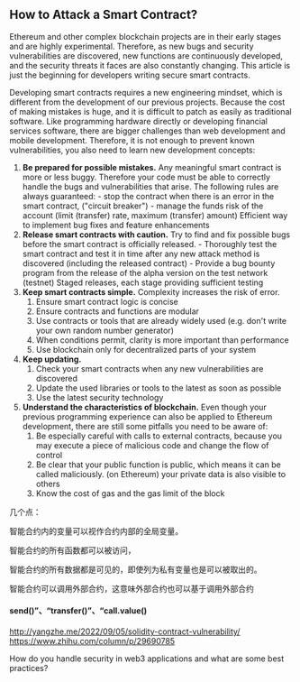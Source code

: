 ## How to Attack a Smart Contract?

Ethereum and other complex blockchain projects are in their early stages and are highly experimental. Therefore, as new bugs and security vulnerabilities are discovered, new functions are continuously developed, and the security threats it faces are also constantly changing. This article is just the beginning for developers writing secure smart contracts.

Developing smart contracts requires a new engineering mindset, which is different from the development of our previous projects. Because the cost of making mistakes is huge, and it is difficult to patch as easily as traditional software. Like programming hardware directly or developing financial services software, there are bigger challenges than web development and mobile development. Therefore, it is not enough to prevent known vulnerabilities, you also need to learn new development concepts:

1. **Be prepared for possible mistakes.** Any meaningful smart contract is more or less buggy. Therefore your code must be able to correctly handle the bugs and vulnerabilities that arise. The following rules are always guaranteed: - stop the contract when there is an error in the smart contract, ("circuit breaker") - manage the funds risk of the account (limit (transfer) rate, maximum (transfer) amount)
   Efficient way to implement bug fixes and feature enhancements
2. **Release smart contracts with caution.** Try to find and fix possible bugs before the smart contract is officially released. - Thoroughly test the smart contract and test it in time after any new attack method is discovered (including the released contract) - Provide a bug bounty program from the release of the alpha version on the test network (testnet)
   Staged releases, each stage providing sufficient testing
3. **Keep smart contracts simple.** Complexity increases the risk of error.
   1. Ensure smart contract logic is concise
   2. Ensure contracts and functions are modular
   3. Use contracts or tools that are already widely used (e.g. don't write your own random number generator)
   4. When conditions permit, clarity is more important than performance
   5. Use blockchain only for decentralized parts of your system
4. **Keep updating.** 
   1. Check your smart contracts when any new vulnerabilities are discovered
   2. Update the used libraries or tools to the latest as soon as possible
   3. Use the latest security technology
5. **Understand the characteristics of blockchain.** Even though your previous programming experience can also be applied to Ethereum development, there are still some pitfalls you need to be aware of:
   1. Be especially careful with calls to external contracts, because you may execute a piece of malicious code and change the flow of control
   2. Be clear that your public function is public, which means it can be called maliciously. (on Ethereum) your private data is also visible to others
   3. Know the cost of gas and the gas limit of the block





几个点：

智能合约内的变量可以视作合约内部的全局变量。

智能合约的所有函数都可以被访问，

智能合约的所有数据都是可见的，即使列为私有变量也是可以被取出的。

智能合约可以调用外部合约，这意味外部合约也可以基于调用外部合约

#### send()”、“transfer()”、“call.value()







http://yangzhe.me/2022/09/05/solidity-contract-vulnerability/
https://www.zhihu.com/column/p/29690785

How do you handle security in web3 applications and what are some best practices?
